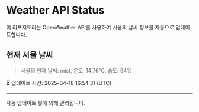 
# Weather API Status

이 리포지토리는 OpenWeather API를 사용하여 서울의 날씨 정보를 자동으로 업데이트합니다.

## 현재 서울 날씨
> 서울의 현재 날씨: mist, 온도: 14.76°C, 습도: 94%

⏳ 업데이트 시간: 2025-04-18 16:54:31 (UTC)

---
자동 업데이트 봇에 의해 관리됩니다.

